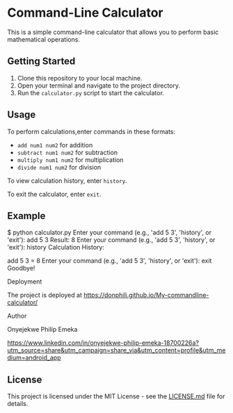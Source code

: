 # Command-Line Calculator

This is a simple command-line calculator that allows you to perform basic mathematical operations.

## Getting Started

1. Clone this repository to your local machine.
2. Open your terminal and navigate to the project directory.
3. Run the `calculator.py` script to start the calculator.

## Usage

To perform calculations,enter commands in these formats:

- `add num1 num2` for addition
- `subtract num1 num2` for subtraction
- `multiply num1 num2` for multiplication
- `divide num1 num2` for division

To view calculation history, enter `history`.

To exit the calculator, enter `exit`.

## Example


$ python calculator.py
Enter your command (e.g., 'add 5 3', 'history', or 'exit'): add 5 3
Result: 8
Enter your command (e.g., 'add 5 3', 'history', or 'exit'): history
Calculation History:

add 5 3 = 8
Enter your command (e.g., 'add 5 3', 'history', or 'exit'): exit
Goodbye!


Deployment

The project is deployed at https://donphili.github.io/My-commandline-calculator/

Author

Onyejekwe Philip Emeka

https://www.linkedin.com/in/onyejekwe-philip-emeka-18700226a?utm_source=share&utm_campaign=share_via&utm_content=profile&utm_medium=android_app


## License

This project is licensed under the MIT License - see the [LICENSE.md](LICENSE.md) file for details.



